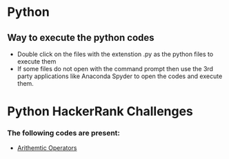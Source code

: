 # Python
## Way to execute the python codes
* Double click on the files with the extenstion .py as the python files to execute them
* If some files do not open with the command prompt then use the 3rd party applications like Anaconda Spyder to open the codes and execute them.

# Python HackerRank Challenges
### The following codes are present:
* [Arithemtic Operators](https://www.hackerrank.com/challenges/python-arithmetic-operators/problem) 
